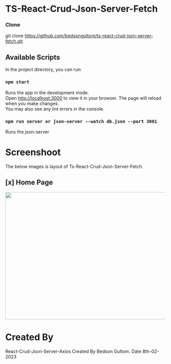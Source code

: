# TS-React-Crud-Json-Server-Fetch

### Clone
git clone https://github.com/bedsongultom/ts-react-crud-json-server-fetch.git

## Available Scripts

In the project directory, you can run:

### `npm start`

Runs the app in the development mode.\
Open [http://localhost:3000](http://localhost:3000) to view it in your browser.
The page will reload when you make changes.\
You may also see any lint errors in the console.

### `npm run server or json-server --watch db.json --port 3001`
Runs the json-server

# Screenshoot
The below images is layout of Ts-React-Crud-Json-Server-Fetch.

## [x] Home Page
<img src="https://github.com/bedsongultom/ts-react-crud-json-server-fetch/blob/master/public/2023-02-08%2007-14-42.gif" width="1000" height="400">


# Created By
React-Crud-Json-Server-Axios Created By Bedson Gultom.
Date 8th-02-2023
